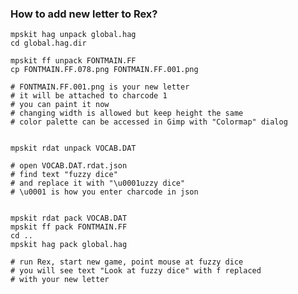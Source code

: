 ### How to add new letter to Rex? ###

	mpskit hag unpack global.hag
	cd global.hag.dir

	mpskit ff unpack FONTMAIN.FF
	cp FONTMAIN.FF.078.png FONTMAIN.FF.001.png

	# FONTMAIN.FF.001.png is your new letter
	# it will be attached to charcode 1
	# you can paint it now
	# changing width is allowed but keep height the same
	# color palette can be accessed in Gimp with "Colormap" dialog
	

	mpskit rdat unpack VOCAB.DAT

	# open VOCAB.DAT.rdat.json
	# find text "fuzzy dice"
	# and replace it with "\u0001uzzy dice"
	# \u0001 is how you enter charcode in json


	mpskit rdat pack VOCAB.DAT
	mpskit ff pack FONTMAIN.FF
	cd ..
	mpskit hag pack global.hag

	# run Rex, start new game, point mouse at fuzzy dice
	# you will see text "Look at fuzzy dice" with f replaced
	# with your new letter
